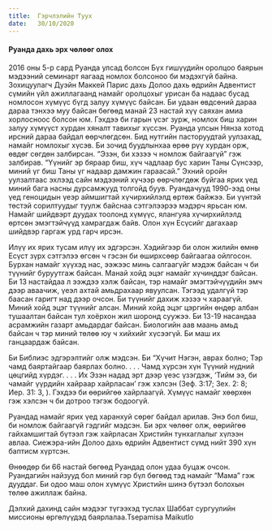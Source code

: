 ```yaml
---
title:  Гэрчлэлийн Туух
date:   30/10/2020
---
```


#### Руанда дахь эрх чөлөөг олох

2016 оны 5-р сард Руанда улсад болсон Бүх гишүүдийн оролцоо баярын мэдээний семинарт яагаад номлох болсоноо би мэдэхгүй байна. Зохицуулагч Дуэйн Маккей Парис дахь Долоо дахь өдрийн Адвентист сүмийн үйл ажиллагаанд намайг оролцохыг урисан ба надаас бусад номлосон хүмүүс бүгд залуу хүмүүс байсан. Би удаан өвдсөний дараа дараа тэнхээ муу байсан бөгөөд манай 23 настай хүү саяхан амиа хорлосноос болсон юм. Гэхдээ би гарын үсэг зурж, номлох биш харин залуу хүмүүст хурдан хяналт тавихыг хүссэн. Руанда улсын Нянза хотод ирсний дараа байдал өөрчлөгдсөн. Бид нутгийн пасторуудтай уулзахад, намайг номлохыг хүсэв. Би зочид буудлынхаа өрөө рүү хурдан орж, өвдөг сөгдөн залбирсан. “Эзэн, би хэзээ ч номлож байгаагүй” гэж залбирав. “Үүнийг эр бяраар биш, хүч чадлаар бус харин Таны Сүнсээр, миний үг биш Таны үг надаар дамжин гараасай.” Эхний оройн уулзалтаас эхлээд сайн мэдээний хүчээр өөрчлөгдөж буйгаа ярих үед миний бага насны дурсамжууд толгойд буув. Руандачууд 1990-ээд оны үед геноцидын үеэр аймшигтай хүчирхийлэлд өртөж байжээ. Би үүнтэй төстэй сорилтуудыг туулж байснаа сэтгэлээрээ мэдэрч ярьсан юм. Намайг шийдвэрт дуудах тоолонд хүмүүс, ялангуяа хүчирхийлэлд өртсөн эмэгтэйчүүд хамрагдаж байв. Олон хүн Есүсийг дагахаар шийдвэр гаргаж урд гарч ирсэн.

Илүү их ярих тусам илүү их эдгэрсэн. Хэдийгээр би олон жилийн өмнө Есүст зүрх сэтгэлээ өгсөн ч гэсэн би өширхсөөр байгаагаа ойлгосон. Бурхан намайг хүүхэд нас, ээжээс минь салгаагүйг мэдэж байсан ч би түүнийг буруутгаж байсан. Манай хойд эцэг намайг хүчинддэг байсан. Би 13 настайдаа л ээждээ хэлж байсан, тэр намайг эмэгтэйчүүдийн эмч дээр аваачиж, үеэл ахтай амьдрахаар явуулсан. Тэгээд удалгүй тэр баасан гаригт над дээр очсон. Би түүнийг дахиж хэзээ ч хараагүй. Миний хойд эцэг түүнийг алсан. Миний хойд эцэг цэргийн өндөр албан тушаалтан байсан тул хоёрхон жил шоронд суужээ. Би 13-19 насандаа асрамжийн газарт амьдардаг байсан. Биологийн аав маань амьд байсан ч тэр миний төлөө юу ч хийхийг хүсээгүй. Би маш их ганцаардаж байсан.

Би Библиэс эдгэрэлтийг олж мэдсэн. Би “Хүчит Нэгэн, аврах болно; Тэр чамд баяртайгаар баярлах болно. . . . Чамд хүрсэн хүн Түүний нүдний цөцгийд хүрдэг. . . . Их Эзэн надад эрт дээр үеэс үзэгдэж, ‘Тийм ээ, би чамайг үүрдийн хайраар хайрласан’ гэж хэлсэн (Зеф. 3:17; Зех. 2: 8; Иер. 31: 3, ). Гэхдээ би өөрийгөө хайрлаагүй. Хүмүүс намайг хөөрхөн гэж хэлсэн ч би дотроо тэгэж бодоогүй.

Руандад намайг ярих үед харанхуй сөрөг байдал арилав. Энэ бол биш, би номлож байгаагүй гэдгийг мэдсэн. Би эрх чөлөөг олж, өөрийгөө гайхамшигтай бүтээл гэж хайрласан Христийн тунхаглалыг хүлээн авлаа. Сиежэра-ийн Долоо дахь өдрийн Адвентист сүмд нийт 390 хүн баптисм хүртсэн.

Өнөөдөр би 66 настай бөгөөд Руандад олон удаа буцаж очсон. Руандагийн найзууд бол миний гэр бүл бөгөөд тэд намайг “Мама” гэж дууддаг. Би одоо маш олон хүмүүс Христийн шинэ бүтээл болохын төлөө ажиллаж байна.

Дэлхий дахинд сайн мэдээг түгээхэд туслах Шаббат сургуулийн миссионы өргөлүүдэд баярлалаа.Tsepamisa Maikutlo